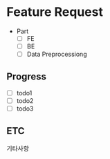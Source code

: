 # Feature Request
- Part
  - [ ] FE
  - [ ] BE
  - [ ] Data Preprocessiong

## Progress
- [ ] todo1
- [ ] todo2
- [ ] todo3

## ETC
기타사항

